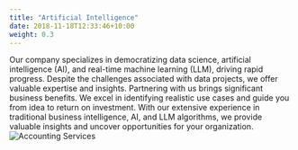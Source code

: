 ```yaml
---
title: "Artificial Intelligence"
date: 2018-11-18T12:33:46+10:00
weight: 0.3
---
```



Our company specializes in democratizing data science, artificial intelligence (AI), and real-time machine learning (LLM), driving rapid progress. Despite the challenges associated with data projects, we offer valuable expertise and insights. Partnering with us brings significant business benefits. We excel in identifying realistic use cases and guide you from idea to return on investment.  With our extensive experience in traditional business intelligence, AI, and LLM algorithms, we provide valuable insights and uncover opportunities for your organization.
![Accounting Services](/images/austin-distel-nGc5RT2HmF0-unsplash.jpg)